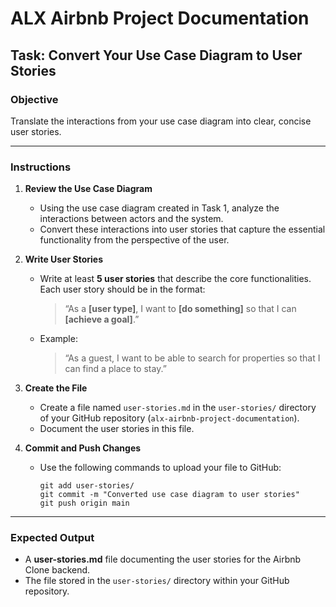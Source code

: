 # **ALX Airbnb Project Documentation**  
## **Task: Convert Your Use Case Diagram to User Stories**  

### **Objective**  
Translate the interactions from your use case diagram into clear, concise user stories.  

---

### **Instructions**  

1. **Review the Use Case Diagram**  
   - Using the use case diagram created in Task 1, analyze the interactions between actors and the system.  
   - Convert these interactions into user stories that capture the essential functionality from the perspective of the user.  

2. **Write User Stories**  
   - Write at least **5 user stories** that describe the core functionalities. Each user story should be in the format:  
     > “As a **[user type]**, I want to **[do something]** so that I can **[achieve a goal]**.”
   - Example:  
     > “As a guest, I want to be able to search for properties so that I can find a place to stay.”  

3. **Create the File**  
   - Create a file named `user-stories.md` in the `user-stories/` directory of your GitHub repository (`alx-airbnb-project-documentation`).  
   - Document the user stories in this file.

4. **Commit and Push Changes**  
   - Use the following commands to upload your file to GitHub:  
     ```
     git add user-stories/
     git commit -m "Converted use case diagram to user stories"
     git push origin main
     ```  

---

### **Expected Output**  
- A **user-stories.md** file documenting the user stories for the Airbnb Clone backend.  
- The file stored in the `user-stories/` directory within your GitHub repository.  
